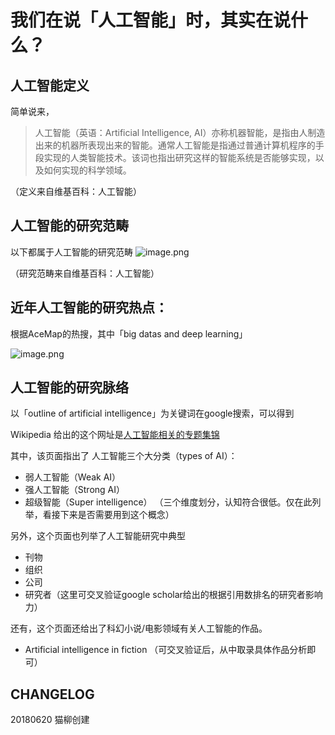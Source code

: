 
# 我们在说「人工智能」时，其实在说什么？

## 人工智能定义
简单说来，

> 人工智能（英语：Artificial Intelligence, AI）亦称机器智能，是指由人制造出来的机器所表现出来的智能。通常人工智能是指通过普通计算机程序的手段实现的人类智能技术。该词也指出研究这样的智能系统是否能够实现，以及如何实现的科学领域。

（定义来自维基百科：人工智能）
## 人工智能的研究范畴
以下都属于人工智能的研究范畴
![image.png](https://upload-images.jianshu.io/upload_images/445711-5c2baede7a434c65.png?imageMogr2/auto-orient/strip%7CimageView2/2/w/1240)


（研究范畴来自维基百科：人工智能）
## 近年人工智能的研究热点：

根据AceMap的热搜，其中「big datas and deep learning」

![image.png](https://upload-images.jianshu.io/upload_images/445711-b7344f128da279de.png?imageMogr2/auto-orient/strip%7CimageView2/2/w/1240)

## 人工智能的研究脉络
以「outline of artificial intelligence」为关键词在google搜索，可以得到

Wikipedia 给出的这个网址是[人工智能相关的专题集锦](https://en.wikipedia.org/wiki/Outline_of_artificial_intelligence)

其中，该页面指出了 人工智能三个大分类（types of AI）：
- 弱人工智能（Weak AI）
- 强人工智能（Strong AI）
- 超级智能（Super intelligence）
（三个维度划分，认知符合很低。仅在此列举，看接下来是否需要用到这个概念）

另外，这个页面也列举了人工智能研究中典型
- 刊物
- 组织
- 公司
- 研究者（这里可交叉验证google scholar给出的根据引用数排名的研究者影响力）

还有，这个页面还给出了科幻小说/电影领域有关人工智能的作品。
- Artificial intelligence in fiction
（可交叉验证后，从中取录具体作品分析即可）

## CHANGELOG
 
20180620 猫柳创建
